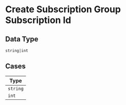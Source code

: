 
# Create Subscription Group Subscription Id

## Data Type

`string|int`

## Cases

| Type |
|  --- |
| `string` |
| `int` |

